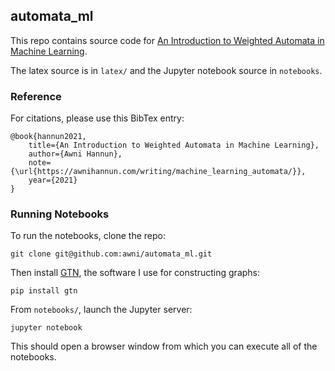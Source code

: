 ## automata_ml

This repo contains source code for [An Introduction to Weighted Automata in
Machine Learning](https://awnihannun.com/writing/machine_learning_automata/).

The latex source is in `latex/` and the Jupyter notebook source in `notebooks`.

### Reference

For citations, please use this BibTex entry:

```
@book{hannun2021,
    title={An Introduction to Weighted Automata in Machine Learning},
    author={Awni Hannun},
    note={\url{https://awnihannun.com/writing/machine_learning_automata/}},
    year={2021}
}
```

### Running Notebooks

To run the notebooks, clone the repo:

```
git clone git@github.com:awni/automata_ml.git
```

Then install [GTN](https://github.com/gtn-org/gtn), the software I use for
constructing graphs:

```
pip install gtn
```

From `notebooks/`, launch the Jupyter server:

```
jupyter notebook
```

This should open a browser window from which you can execute all of the
notebooks.

